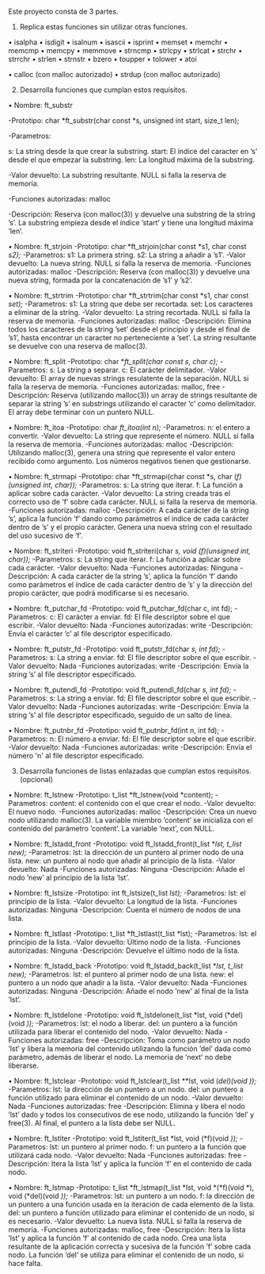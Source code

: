 Este proyecto consta de 3 partes.

1. Replica estas funciones sin utilizar otras funciones.

• isalpha
• isdigit
• isalnum 
• isascii 
• isprint 
• memset 
• memchr 
• memcmp 
• memcpy 
• memmove 
• strncmp 
• strlcpy 
• strlcat
• strchr 
• strrchr 
• strlen 
• strnstr 
• bzero
• toupper 
• tolower 
• atoi

• calloc (con malloc autorizado)
• strdup (con malloc autorizado)

2. Desarrolla funciones que cumplan estos requisitos.


• Nombre: ft_substr

-Prototipo: char *ft_substr(char const *s, unsigned int start, size_t len);

-Parametros:

s: La string desde la que crear la substring. start: El índice del caracter en ’s’ desde el que empezar la substring.
len: La longitud máxima de la substring.

-Valor devuelto: La substring resultante. NULL si falla la reserva de memoria.

-Funciones autorizadas: malloc

-Descripción: Reserva (con malloc(3)) y devuelve una substring de la string ’s’. La substring empieza desde el índice ’start’ y tiene una longitud máxima ’len’.


• Nombre: ft_strjoin
-Prototipo: char *ft_strjoin(char const *s1, char const *s2);*
-Parametros:
s1: La primera string.
s2: La string a añadir a ’s1’.
-Valor devuelto: La nueva string. NULL si falla la reserva de memoria.
-Funciones autorizadas: malloc
-Descripción: Reserva (con malloc(3)) y devuelve una nueva string, formada por la concatenación de ’s1’ y ’s2’.


• Nombre: ft_strtrim 
-Prototipo: char *ft_strtrim(char const *s1, char const *set);*
-Parametros: 
s1: La string que debe ser recortada.
set: Los caracteres a eliminar de la string.
-Valor devuelto: La string recortada. NULL si falla la reserva de memoria.
-Funciones autorizadas: malloc
-Descripción: Elimina todos los caracteres de la string ’set’ desde el principio y desde el final de ’s1’, hasta encontrar un caracter no perteneciente a ’set’. La string resultante se devuelve con una reserva de malloc(3).


• Nombre:  ft_split
-Prototipo: char **ft_split(char const *s, char c);**
-Parametros: 
s: La string a separar.
c: El carácter delimitador.
-Valor devuelto: El array de nuevas strings resulatente de la separación. NULL si falla la reserva de memoria.
-Funciones autorizadas: malloc, free
-Descripción: Reserva (utilizando malloc(3)) un array de strings resultante de separar la string ’s’ en substrings utilizando el caracter ’c’ como delimitador. El array debe terminar con un puntero NULL.


• Nombre: ft_itoa
-Prototipo: char *ft_itoa(int n);*
-Parametros: n: el entero a convertir.
-Valor devuelto: La string que represente el número. NULL si falla la reserva de memoria.
-Funciones autorizadas: malloc
-Descripción: Utilizando malloc(3), genera una string que represente el valor entero recibido como argumento. Los números negativos tienen que gestionarse.


• Nombre: ft_strmapi
-Prototipo: char *ft_strmapi(char const *s, char (*f)(unsigned int, char));*
-Parametros: 
s: La string que iterar.
f: La función a aplicar sobre cada carácter.
-Valor devuelto: La string creada tras el correcto uso de ’f’ sobre cada carácter. NULL si falla la reserva de memoria.
-Funciones autorizadas: malloc
-Descripción: A cada carácter de la string ’s’, aplica la función ’f’ dando como parámetros el índice de cada carácter dentro de ’s’ y el propio carácter. Genera una nueva string con el resultado del uso sucesivo de ’f’.


• Nombre:  ft_striteri
-Prototipo: void ft_striteri(char *s, void (*f)(unsigned int, char*));*
-Parametros: 
s: La string que iterar.
f: La función a aplicar sobre cada carácter.
-Valor devuelto: Nada
-Funciones autorizadas: Ninguna
-Descripción: A cada carácter de la string ’s’, aplica la función ’f’ dando como parámetros el índice de cada carácter dentro de ’s’ y la dirección del propio carácter, que podrá modificarse si es necesario.


• Nombre: ft_putchar_fd 
-Prototipo: void ft_putchar_fd(char c, int fd);
-Parametros: 
c: El carácter a enviar.
fd: El file descriptor sobre el que escribir.
-Valor devuelto: Nada
-Funciones autorizadas: write
-Descripción: Envía el carácter ’c’ al file descriptor especificado.


• Nombre: ft_putstr_fd 
-Prototipo: void ft_putstr_fd(char *s, int fd);*
-Parametros:
s: La string a enviar.
fd: El file descriptor sobre el que escribir.
-Valor devuelto: Nada
-Funciones autorizadas: write
-Descripción: Envía la string ’s’ al file descriptor especificado.


• Nombre: ft_putendl_fd 
-Prototipo: void ft_putendl_fd(char *s, int fd);*
-Parametros:
s: La string a enviar.
fd: El file descriptor sobre el que escribir.
-Valor devuelto: Nada
-Funciones autorizadas: write
-Descripción: Envía la string ’s’ al file descriptor especificado, seguido de un salto de linea.


• Nombre: ft_putnbr_fd 
-Prototipo: void ft_putnbr_fd(int n, int fd);
-Parametros:
n: El número a enviar.
fd: El file descriptor sobre el que escribir.
-Valor devuelto: Nada
-Funciones autorizadas: write
-Descripción: Envía el número 'n' al file descriptor especificado.


3. Desarrolla funciones de listas enlazadas que cumplan estos requisitos. (opcional)


• Nombre: ft_lstnew 
-Prototipo: t_list *ft_lstnew(void *content);
-Parametros:
content: el contenido con el que crear el nodo. 
-Valor devuelto: El nuevo nodo.
-Funciones autorizadas: malloc
-Descripción: Crea un nuevo nodo utilizando malloc(3). La variable miembro ’content’ se inicializa con el contenido del parámetro ’content’. La variable ’next’, con NULL.


• Nombre: ft_lstadd_front
-Prototipo: void ft_lstadd_front(t_list **lst, t_list *new);**
-Parametros:
lst: la dirección de un puntero al primer nodo de una lista.
new: un puntero al nodo que añadir al principio de la lista.
-Valor devuelto: Nada
-Funciones autorizadas: Ninguna
-Descripción: Añade el nodo ’new’ al principio de la lista ’lst’.


• Nombre: ft_lstsize 
-Prototipo: int ft_lstsize(t_list *lst);*
-Parametros:
lst: el principio de la lista.
-Valor devuelto: La longitud de la lista.
-Funciones autorizadas: Ninguna
-Descripción: Cuenta el número de nodos de una lista.


• Nombre: ft_lstlast 
-Prototipo: t_list *ft_lstlast(t_list *lst);
-Parametros:
lst: el principio de la lista.
-Valor devuelto: Último nodo de la lista. 
-Funciones autorizadas: Ninguna
-Descripción: Devuelve el último nodo de la lista.


• Nombre: ft_lstadd_back
-Prototipo: void ft_lstadd_back(t_list **lst, t_list *new);**
-Parametros:
lst: el puntero al primer nodo de una lista.
new: el puntero a un nodo que añadir a la lista.
-Valor devuelto: Nada
-Funciones autorizadas: Ninguna
-Descripción: Añade el nodo ’new’ al final de la lista ’lst’.


• Nombre: ft_lstdelone 
-Prototipo: void ft_lstdelone(t_list *lst, void (*del)(void *));*
-Parametros:
lst: el nodo a liberar.
del: un puntero a la función utilizada para liberar el contenido del nodo.
-Valor devuelto: Nada
-Funciones autorizadas: free
-Descripción: Toma como parámetro un nodo ’lst’ y libera la memoria del contenido utilizando la función ’del’ dada como parámetro, además de liberar el nodo. La memoria de ’next’ no debe liberarse.


• Nombre: ft_lstclear
-Prototipo: void ft_lstclear(t_list **lst, void (*del)(void *));**
-Parametros:
lst: la dirección de un puntero a un nodo.
del: un puntero a función utilizado para eliminar el contenido de un nodo.
-Valor devuelto: Nada
-Funciones autorizadas: free
-Descripción: Elimina y libera el nodo ’lst’ dado y todos los consecutivos de ese nodo, utilizando la función ’del’ y free(3). Al final, el puntero a la lista debe ser NULL.


• Nombre: ft_lstiter
-Prototipo: void ft_lstiter(t_list *lst, void (*f)(void *));*
-Parametros:
lst: un puntero al primer nodo.
f: un puntero a la función que utilizará cada nodo.
-Valor devuelto: Nada
-Funciones autorizadas: free
-Descripción: Itera la lista ’lst’ y aplica la función ’f’ en el contenido de cada nodo.


• Nombre: ft_lstmap
-Prototipo: t_list *ft_lstmap(t_list *lst, void *(*f)(void *), void (*del)(void *));*
-Parametros:
lst: un puntero a un nodo.
f: la dirección de un puntero a una función usada en la iteración de cada elemento de la lista. 
del: un puntero a función utilizado para eliminar el contenido de un nodo, si es necesario.
-Valor devuelto: La nueva lista. NULL si falla la reserva de memoria.
-Funciones autorizadas: malloc, free
-Descripción: Itera la lista ’lst’ y aplica la función ’f’ al contenido de cada nodo. Crea una lista resultante de la aplicación correcta y sucesiva de la función ’f’ sobre cada nodo. La función ’del’ se utiliza para eliminar el contenido de un nodo, si hace falta.


